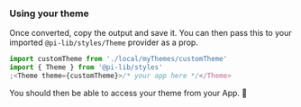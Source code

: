 ### Using your theme

Once converted, copy the output and save it. You can then pass this to your imported `@pi-lib/styles/Theme` provider as a prop.

```jsx
import customTheme from './local/myThemes/customTheme'
import { Theme } from '@pi-lib/styles'
;<Theme theme={customTheme}>/* your app here */</Theme>
```

You should then be able to access your theme from your App. 🎉
